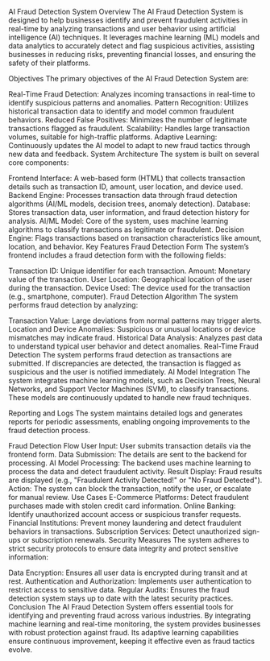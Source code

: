 AI Fraud Detection System
Overview
The AI Fraud Detection System is designed to help businesses identify and prevent fraudulent activities in real-time by analyzing transactions and user behavior using artificial intelligence (AI) techniques. It leverages machine learning (ML) models and data analytics to accurately detect and flag suspicious activities, assisting businesses in reducing risks, preventing financial losses, and ensuring the safety of their platforms.

Objectives
The primary objectives of the AI Fraud Detection System are:

Real-Time Fraud Detection: Analyzes incoming transactions in real-time to identify suspicious patterns and anomalies.
Pattern Recognition: Utilizes historical transaction data to identify and model common fraudulent behaviors.
Reduced False Positives: Minimizes the number of legitimate transactions flagged as fraudulent.
Scalability: Handles large transaction volumes, suitable for high-traffic platforms.
Adaptive Learning: Continuously updates the AI model to adapt to new fraud tactics through new data and feedback.
System Architecture
The system is built on several core components:

Frontend Interface: A web-based form (HTML) that collects transaction details such as transaction ID, amount, user location, and device used.
Backend Engine: Processes transaction data through fraud detection algorithms (AI/ML models, decision trees, anomaly detection).
Database: Stores transaction data, user information, and fraud detection history for analysis.
AI/ML Model: Core of the system, uses machine learning algorithms to classify transactions as legitimate or fraudulent.
Decision Engine: Flags transactions based on transaction characteristics like amount, location, and behavior.
Key Features
Fraud Detection Form
The system’s frontend includes a fraud detection form with the following fields:

Transaction ID: Unique identifier for each transaction.
Amount: Monetary value of the transaction.
User Location: Geographical location of the user during the transaction.
Device Used: The device used for the transaction (e.g., smartphone, computer).
Fraud Detection Algorithm
The system performs fraud detection by analyzing:

Transaction Value: Large deviations from normal patterns may trigger alerts.
Location and Device Anomalies: Suspicious or unusual locations or device mismatches may indicate fraud.
Historical Data Analysis: Analyzes past data to understand typical user behavior and detect anomalies.
Real-Time Fraud Detection
The system performs fraud detection as transactions are submitted.
If discrepancies are detected, the transaction is flagged as suspicious and the user is notified immediately.
AI Model Integration
The system integrates machine learning models, such as Decision Trees, Neural Networks, and Support Vector Machines (SVM), to classify transactions. These models are continuously updated to handle new fraud techniques.

Reporting and Logs
The system maintains detailed logs and generates reports for periodic assessments, enabling ongoing improvements to the fraud detection process.

Fraud Detection Flow
User Input: User submits transaction details via the frontend form.
Data Submission: The details are sent to the backend for processing.
AI Model Processing: The backend uses machine learning to process the data and detect fraudulent activity.
Result Display: Fraud results are displayed (e.g., "Fraudulent Activity Detected!" or "No Fraud Detected").
Action: The system can block the transaction, notify the user, or escalate for manual review.
Use Cases
E-Commerce Platforms: Detect fraudulent purchases made with stolen credit card information.
Online Banking: Identify unauthorized account access or suspicious transfer requests.
Financial Institutions: Prevent money laundering and detect fraudulent behaviors in transactions.
Subscription Services: Detect unauthorized sign-ups or subscription renewals.
Security Measures
The system adheres to strict security protocols to ensure data integrity and protect sensitive information:

Data Encryption: Ensures all user data is encrypted during transit and at rest.
Authentication and Authorization: Implements user authentication to restrict access to sensitive data.
Regular Audits: Ensures the fraud detection system stays up to date with the latest security practices.
Conclusion
The AI Fraud Detection System offers essential tools for identifying and preventing fraud across various industries. By integrating machine learning and real-time monitoring, the system provides businesses with robust protection against fraud. Its adaptive learning capabilities ensure continuous improvement, keeping it effective even as fraud tactics evolve.
